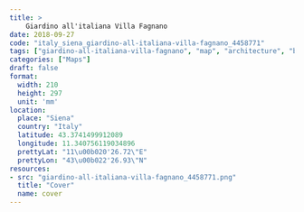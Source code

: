 ```yaml
---
title: > 
    Giardino all'italiana Villa Fagnano
date: 2018-09-27
code: "italy_siena_giardino-all-italiana-villa-fagnano_4458771"
tags: ["giardino-all-italiana-villa-fagnano", "map", "architecture", "buildings", "Siena", "Italy"]
categories: ["Maps"]
draft: false
format:
  width: 210
  height: 297
  unit: 'mm'
location:
  place: "Siena"
  country: "Italy"
  latitude: 43.3741499912089
  longitude: 11.340756119034896
  prettyLat: "11\u00b020'26.72\"E"
  prettyLon: "43\u00b022'26.93\"N"
resources:
- src: "giardino-all-italiana-villa-fagnano_4458771.png"
  title: "Cover"
  name: cover
---
```

